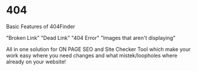 # 404

Basic Features of 404Finder

"Broken Link"
"Dead Link"
"404 Error" 
"Images that aren't displaying" 


All in one solution for ON PAGE SEO and Site Checker Tool which make your work easy where you need changes and what mistek/loopholes where already on your website! 
